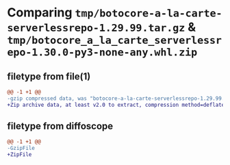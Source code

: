 # Comparing `tmp/botocore-a-la-carte-serverlessrepo-1.29.99.tar.gz` & `tmp/botocore_a_la_carte_serverlessrepo-1.30.0-py3-none-any.whl.zip`

## filetype from file(1)

```diff
@@ -1 +1 @@
-gzip compressed data, was "botocore-a-la-carte-serverlessrepo-1.29.99.tar", last modified: Sat Mar 25 01:23:15 2023, max compression
+Zip archive data, at least v2.0 to extract, compression method=deflate
```

## filetype from diffoscope

```diff
@@ -1 +1 @@
-GzipFile
+ZipFile
```

